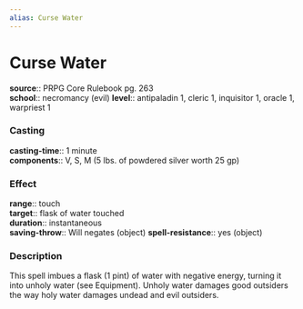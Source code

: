 ```yaml
---
alias: Curse Water
---
```


# Curse Water 

**source**:: PRPG Core Rulebook pg. 263  
**school**:: necromancy (evil)
**level**:: antipaladin 1, cleric 1, inquisitor 1, oracle 1, warpriest 1

### Casting 

**casting-time**:: 1 minute  
**components**:: V, S, M (5 lbs. of powdered silver worth 25 gp)

### Effect 

**range**:: touch  
**target**:: flask of water touched  
**duration**:: instantaneous  
**saving-throw**:: Will negates (object)
**spell-resistance**:: yes (object)

### Description 

This spell imbues a flask (1 pint) of water with negative energy, turning it into unholy water (see Equipment). Unholy water damages good outsiders the way holy water damages undead and evil outsiders.
